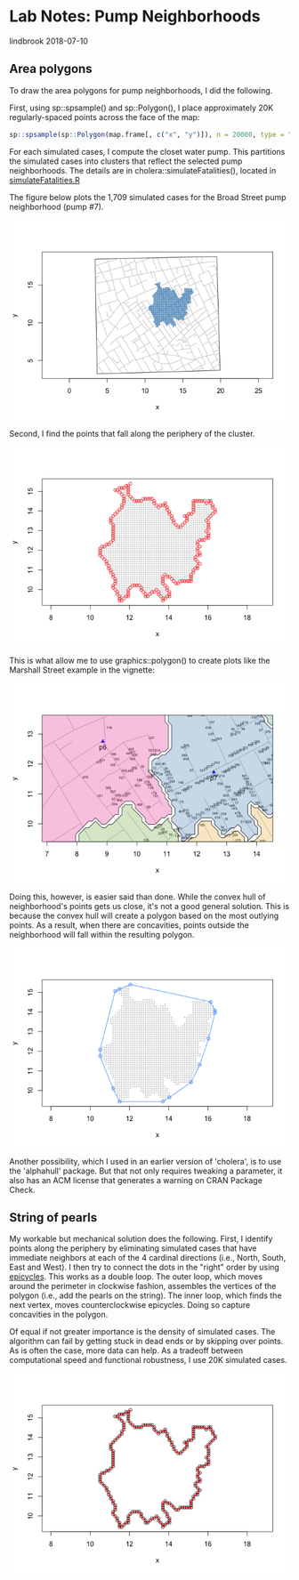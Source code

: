 Lab Notes: Pump Neighborhoods
================
lindbrook
2018-07-10

Area polygons
-------------

To draw the area polygons for pump neighborhoods, I did the following.

First, using sp::spsample() and sp::Polygon(), I place approximately 20K regularly-spaced points across the face of the map:

``` r
sp::spsample(sp::Polygon(map.frame[, c("x", "y")]), n = 20000, type = "regular")
```

For each simulated cases, I compute the closet water pump. This partitions the simulated cases into clusters that reflect the selected pump neighborhoods. The details are in cholera::simulateFatalities(), located in [simulateFatalities.R](https://github.com/lindbrook/cholera/blob/master/R/simulateFatalities.R)

The figure below plots the 1,709 simulated cases for the Broad Street pump neighborhood (pump \#7).

![](pump.neighborhoods.notes_files/figure-markdown_github/cloud-1.png)

Second, I find the points that fall along the periphery of the cluster.

![](pump.neighborhoods.notes_files/figure-markdown_github/perimeter-1.png)

This is what allow me to use graphics::polygon() to create plots like the Marshall Street example in the vignette:

![](pump.neighborhoods.notes_files/figure-markdown_github/marshall-1.png)

Doing this, however, is easier said than done. While the convex hull of neighborhood's points gets us close, it's not a good general solution. This is because the convex hull will create a polygon based on the most outlying points. As a result, when there are concavities, points outside the neighborhood will fall within the resulting polygon.

![](pump.neighborhoods.notes_files/figure-markdown_github/hull-1.png)

Another possibility, which I used in an earlier version of 'cholera', is to use the 'alphahull' package. But that not only requires tweaking a parameter, it also has an ACM license that generates a warning on CRAN Package Check.

String of pearls
----------------

My workable but mechanical solution does the following. First, I identify points along the periphery by eliminating simulated cases that have immediate neighbors at each of the 4 cardinal directions (i.e., North, South, East and West). I then try to connect the dots in the "right" order by using [epicycles](https://en.wikipedia.org/wiki/Deferent_and_epicycle). This works as a double loop. The outer loop, which moves around the perimeter in clockwise fashion, assembles the vertices of the polygon (i.e., add the pearls on the string). The inner loop, which finds the next vertex, moves counterclockwise epicycles. Doing so capture concavities in the polygon.

Of equal if not greater importance is the density of simulated cases. The algorithm can fail by getting stuck in dead ends or by skipping over points. As is often the case, more data can help. As a tradeoff between computational speed and functional robustness, I use 20K simulated cases.

![](pump.neighborhoods.notes_files/figure-markdown_github/pearl_string-1.png)
